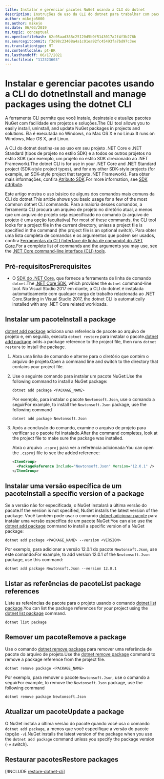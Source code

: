 ```yaml
---
title: Instalar e gerenciar pacotes NuGet usando a CLI do dotnet
description: Instruções de uso da CLI do dotnet para trabalhar com pacotes NuGet.
author: mikejo5000
ms.author: mikejo
ms.date: 06/03/2019
ms.topic: conceptual
ms.openlocfilehash: 62c05aad388c25120d5b9f5143017a2f4f3b276b
ms.sourcegitcommit: f3d98c23408a4a1c01ea92fc45493fa7bd97c3ee
ms.translationtype: MT
ms.contentlocale: pt-BR
ms.lasthandoff: 06/17/2021
ms.locfileid: "112323603"
---
```

# <a name="install-and-manage-packages-using-the-dotnet-cli"></a><span data-ttu-id="288a3-103">Instalar e gerenciar pacotes usando a CLI do dotnet</span><span class="sxs-lookup"><span data-stu-id="288a3-103">Install and manage packages using the dotnet CLI</span></span>

<span data-ttu-id="288a3-104">A ferramenta CLI permite que você instale, desinstale e atualize pacotes NuGet com facilidade em projetos e soluções.</span><span class="sxs-lookup"><span data-stu-id="288a3-104">The CLI tool allows you to easily install, uninstall, and update NuGet packages in projects and solutions.</span></span> <span data-ttu-id="288a3-105">Ela é executada no Windows, no Mac OS X e no Linux.</span><span class="sxs-lookup"><span data-stu-id="288a3-105">It runs on Windows, Mac OS X, and Linux.</span></span>

<span data-ttu-id="288a3-106">A CLI do dotnet destina-se ao uso em seu projeto .NET Core e .NET Standard (tipos de projeto no estilo SDK) e a todos os outros projetos no estilo SDK (por exemplo, um projeto no estilo SDK direcionado ao .NET Framework).</span><span class="sxs-lookup"><span data-stu-id="288a3-106">The dotnet CLI is for use in your .NET Core and .NET Standard project (SDK-style project types), and for any other SDK-style projects (for example, an SDK-style project that targets .NET Framework).</span></span> <span data-ttu-id="288a3-107">Para obter mais informações, confira [Atributo SDK](/dotnet/core/tools/csproj#additions).</span><span class="sxs-lookup"><span data-stu-id="288a3-107">For more information, see [SDK attribute](/dotnet/core/tools/csproj#additions).</span></span>

<span data-ttu-id="288a3-108">Este artigo mostra o uso básico de alguns dos comandos mais comuns da CLI do dotnet.</span><span class="sxs-lookup"><span data-stu-id="288a3-108">This article shows you basic usage for a few of the most common dotnet CLI commands.</span></span> <span data-ttu-id="288a3-109">Para a maioria desses comandos, a ferramenta CLI procura um arquivo de projeto no diretório atual, a menos que um arquivo de projeto seja especificado no comando (o arquivo de projeto é uma opção facultativa).</span><span class="sxs-lookup"><span data-stu-id="288a3-109">For most of these commands, the CLI tool looks for a project file in the current directory, unless a project file is specified in the command (the project file is an optional switch).</span></span> <span data-ttu-id="288a3-110">Para obter uma lista completa de comandos e os argumentos que podem ser usados, confira [Ferramentas da CLI (interface de linha de comando) do .NET Core](../reference/dotnet-commands.md).</span><span class="sxs-lookup"><span data-stu-id="288a3-110">For a complete list of commands and the arguments you may use, see the [.NET Core command-line interface (CLI) tools](../reference/dotnet-commands.md).</span></span>

## <a name="prerequisites"></a><span data-ttu-id="288a3-111">Pré-requisitos</span><span class="sxs-lookup"><span data-stu-id="288a3-111">Prerequisites</span></span>

- <span data-ttu-id="288a3-112">O [SDK do .NET Core](https://www.microsoft.com/net/download/), que fornece a ferramenta de linha de comando `dotnet`.</span><span class="sxs-lookup"><span data-stu-id="288a3-112">The [.NET Core SDK](https://www.microsoft.com/net/download/), which provides the `dotnet` command-line tool.</span></span> <span data-ttu-id="288a3-113">No Visual Studio 2017 em diante, a CLI do dotnet é instalada automaticamente com qualquer carga de trabalho relacionada ao .NET Core.</span><span class="sxs-lookup"><span data-stu-id="288a3-113">Starting in Visual Studio 2017, the dotnet CLI is automatically installed with any .NET Core related workloads.</span></span>

## <a name="install-a-package"></a><span data-ttu-id="288a3-114">Instalar um pacote</span><span class="sxs-lookup"><span data-stu-id="288a3-114">Install a package</span></span>

<span data-ttu-id="288a3-115">[dotnet add package](/dotnet/core/tools/dotnet-add-package?tabs=netcore2x) adiciona uma referência de pacote ao arquivo de projeto e, em seguida, executa `dotnet restore` para instalar o pacote.</span><span class="sxs-lookup"><span data-stu-id="288a3-115">[dotnet add package](/dotnet/core/tools/dotnet-add-package?tabs=netcore2x) adds a package reference to the project file, then runs `dotnet restore` to install the package.</span></span>

1. <span data-ttu-id="288a3-116">Abra uma linha de comando e alterne para o diretório que contém o arquivo de projeto.</span><span class="sxs-lookup"><span data-stu-id="288a3-116">Open a command line and switch to the directory that contains your project file.</span></span>

2. <span data-ttu-id="288a3-117">Use o seguinte comando para instalar um pacote NuGet:</span><span class="sxs-lookup"><span data-stu-id="288a3-117">Use the following command to install a NuGet package:</span></span>

    ```dotnetcli
    dotnet add package <PACKAGE_NAME>
    ```

    <span data-ttu-id="288a3-118">Por exemplo, para instalar o pacote `Newtonsoft.Json`, use o comando a seguir</span><span class="sxs-lookup"><span data-stu-id="288a3-118">For example, to install the `Newtonsoft.Json` package, use the following command</span></span>

    ```dotnetcli
    dotnet add package Newtonsoft.Json
    ```

3. <span data-ttu-id="288a3-119">Após a conclusão do comando, examine o arquivo de projeto para verificar se o pacote foi instalado.</span><span class="sxs-lookup"><span data-stu-id="288a3-119">After the command completes, look at the project file to make sure the package was installed.</span></span>

   <span data-ttu-id="288a3-120">Abra o arquivo `.csproj` para ver a referência adicionada:</span><span class="sxs-lookup"><span data-stu-id="288a3-120">You can open the `.csproj` file to see the added reference:</span></span>

    ```xml
    <ItemGroup>
      <PackageReference Include="Newtonsoft.Json" Version="12.0.1" />
    </ItemGroup>
    ```

## <a name="install-a-specific-version-of-a-package"></a><span data-ttu-id="288a3-121">Instalar uma versão específica de um pacote</span><span class="sxs-lookup"><span data-stu-id="288a3-121">Install a specific version of a package</span></span>

<span data-ttu-id="288a3-122">Se a versão não for especificada, o NuGet instalará a última versão do pacote.</span><span class="sxs-lookup"><span data-stu-id="288a3-122">If the version is not specified, NuGet installs the latest version of the package.</span></span> <span data-ttu-id="288a3-123">Você também pode usar o comando [dotnet adicionar pacote](/dotnet/core/tools/dotnet-add-package?tabs=netcore2x) para instalar uma versão específica de um pacote NuGet:</span><span class="sxs-lookup"><span data-stu-id="288a3-123">You can also use the [dotnet add package](/dotnet/core/tools/dotnet-add-package?tabs=netcore2x) command to install a specific version of a NuGet package:</span></span>

```dotnetcli
dotnet add package <PACKAGE_NAME> --version <VERSION>
```

<span data-ttu-id="288a3-124">Por exemplo, para adicionar a versão 12.0.1 do pacote `Newtonsoft.Json`, use este comando:</span><span class="sxs-lookup"><span data-stu-id="288a3-124">For example, to add version 12.0.1 of the `Newtonsoft.Json` package, use this command:</span></span>

```dotnetcli
dotnet add package Newtonsoft.Json --version 12.0.1
```

## <a name="list-package-references"></a><span data-ttu-id="288a3-125">Listar as referências de pacote</span><span class="sxs-lookup"><span data-stu-id="288a3-125">List package references</span></span>

<span data-ttu-id="288a3-126">Liste as referências de pacote para o projeto usando o comando [dotnet list package](/dotnet/core/tools/dotnet-list-package?tabs=netcore2x).</span><span class="sxs-lookup"><span data-stu-id="288a3-126">You can list the package references for your project using the [dotnet list package](/dotnet/core/tools/dotnet-list-package?tabs=netcore2x) command.</span></span>

```dotnetcli
dotnet list package
```

## <a name="remove-a-package"></a><span data-ttu-id="288a3-127">Remover um pacote</span><span class="sxs-lookup"><span data-stu-id="288a3-127">Remove a package</span></span>

<span data-ttu-id="288a3-128">Use o comando [dotnet remove package](/dotnet/core/tools/dotnet-remove-package?tabs=netcore2x) para remover uma referência de pacote do arquivo de projeto.</span><span class="sxs-lookup"><span data-stu-id="288a3-128">Use the [dotnet remove package](/dotnet/core/tools/dotnet-remove-package?tabs=netcore2x) command to remove a package reference from the project file.</span></span>

```dotnetcli
dotnet remove package <PACKAGE_NAME>
```

<span data-ttu-id="288a3-129">Por exemplo, para remover o pacote `Newtonsoft.Json`, use o comando a seguir</span><span class="sxs-lookup"><span data-stu-id="288a3-129">For example, to remove the `Newtonsoft.Json` package, use the following command</span></span>

```dotnetcli
dotnet remove package Newtonsoft.Json
```

## <a name="update-a-package"></a><span data-ttu-id="288a3-130">Atualizar um pacote</span><span class="sxs-lookup"><span data-stu-id="288a3-130">Update a package</span></span>

<span data-ttu-id="288a3-131">O NuGet instala a última versão do pacote quando você usa o comando `dotnet add package`, a menos que você especifique a versão do pacote (opção `-v`).</span><span class="sxs-lookup"><span data-stu-id="288a3-131">NuGet installs the latest version of the package when you use the `dotnet add package` command unless you specify the package version (`-v` switch).</span></span>

## <a name="restore-packages"></a><span data-ttu-id="288a3-132">Restaurar pacotes</span><span class="sxs-lookup"><span data-stu-id="288a3-132">Restore packages</span></span>

[!INCLUDE [restore-dotnet-cli](includes/restore-dotnet-cli.md)]
